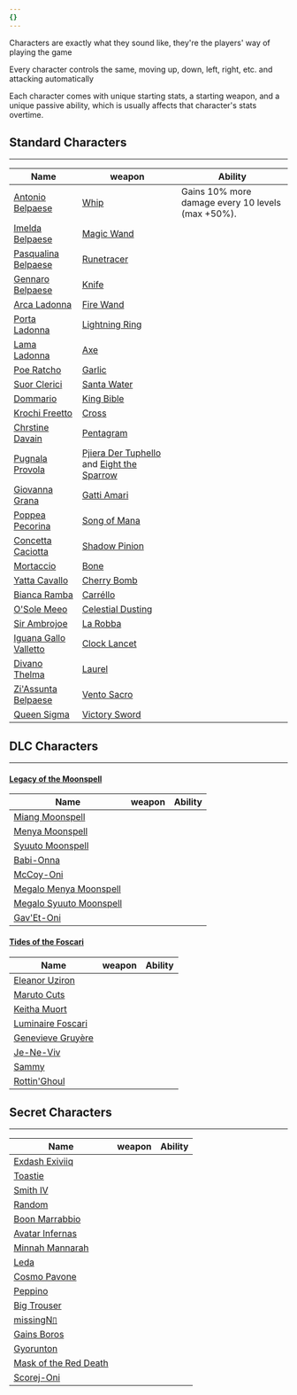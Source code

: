 ```yaml
---
{}
---
```

   
Characters are exactly what they sound like, they're the players' way of playing the game   
   
Every character controls the same, moving up, down, left, right, etc. and attacking automatically   
   
Each character comes with unique starting stats, a starting weapon, and a unique passive ability, which is usually affects that character's stats overtime.   
   
## Standard Characters   
   
---   
| Name | weapon | Ability |   
| --- | --- | --- |   
| [Antonio Belpaese](../Characters/Antonio%20Belpaese.md) | [Whip](../Weapons/Whip.md) | Gains 10% more damage every 10 levels (max +50%). |   
| [Imelda Belpaese](../Characters/Imelda%20Belpaese.md) | [Magic Wand](/not_created.md) |  |   
| [Pasqualina Belpaese](/not_created.md) | [Runetracer](/not_created.md) |  |   
| [Gennaro Belpaese](/not_created.md) | [Knife](/not_created.md) |  |   
| [Arca Ladonna](/not_created.md) | [Fire Wand](/not_created.md) |  |   
| [Porta Ladonna](/not_created.md) | [Lightning Ring](/not_created.md) |  |   
| [Lama Ladonna](/not_created.md) | [Axe](/not_created.md) |  |   
| [Poe Ratcho](/not_created.md) | [Garlic](/not_created.md) |  |   
| [Suor Clerici](/not_created.md) | [Santa Water](../Weapons/Santa%20Water.md) |  |   
| [Dommario](/not_created.md) | [King Bible](../Weapons/King%20Bible.md) |  |   
| [Krochi Freetto](/not_created.md) | [Cross](/not_created.md) |  |   
| [Chrstine Davain](/not_created.md) | [Pentagram](/not_created.md) |  |   
| [Pugnala Provola](/not_created.md) | [Pjiera Der Tuphello](/not_created.md) and [Eight the Sparrow](/not_created.md) |  |   
| [Giovanna Grana](/not_created.md) | [Gatti Amari](/not_created.md) |  |   
| [Poppea Pecorina](/not_created.md) | [Song of Mana](/not_created.md) |  |   
| [Concetta Caciotta](/not_created.md) | [Shadow Pinion](/not_created.md) |  |   
| [Mortaccio](/not_created.md) | [Bone](/not_created.md) |  |   
| [Yatta Cavallo](/not_created.md) | [Cherry Bomb](/not_created.md) |  |   
| [Bianca Ramba](/not_created.md) | [Carréllo](/not_created.md) |  |   
| [O'Sole Meeo](/not_created.md) | [Celestial Dusting](/not_created.md) |  |   
| [Sir Ambrojoe](/not_created.md) | [La Robba](/not_created.md) |  |   
| [Iguana Gallo Valletto](/not_created.md) | [Clock Lancet](/not_created.md) |  |   
| [Divano Thelma](/not_created.md) | [Laurel](/not_created.md) |  |   
| [Zi'Assunta Belpaese](/not_created.md) | [Vento Sacro](/not_created.md) |  |   
| [Queen Sigma](/not_created.md) | [Victory Sword](/not_created.md) |  |   
   
## DLC Characters   
   
---   
#### [Legacy of the Moonspell](../Legacy%20of%20the%20Moonspell.md)   
|Name|weapon|Ability|   
|-|-|-|   
|[Miang Moonspell](/not_created.md)|   
|[Menya Moonspell](/not_created.md)|   
|[Syuuto Moonspell](/not_created.md)|   
|[Babi-Onna](/not_created.md)|   
|[McCoy-Oni](/not_created.md)|   
|[Megalo Menya Moonspell](/not_created.md)|   
|[Megalo Syuuto Moonspell](/not_created.md)|   
|[Gav'Et-Oni](/not_created.md)|   
   
#### [Tides of the Foscari](/not_created.md)   
|Name|weapon|Ability|   
|-|-|-|   
|[Eleanor Uziron](/not_created.md)|   
|[Maruto Cuts](/not_created.md)|   
|[Keitha Muort](/not_created.md)|   
|[Luminaire Foscari](/not_created.md)|   
|[Genevieve Gruyère](/not_created.md)|   
|[Je-Ne-Viv](/not_created.md)|   
|[Sammy](/not_created.md)|   
|[Rottin'Ghoul](/not_created.md)|   
   
## Secret Characters   
   
---   
|Name|weapon|Ability|   
|-|-|-|   
|[Exdash Exiviiq](/not_created.md)|   
|[Toastie](/not_created.md)|   
|[Smith IV](/not_created.md)|   
|[Random](/not_created.md)|   
|[Boon Marrabbio](/not_created.md)|   
|[Avatar Infernas](/not_created.md)|   
|[Minnah Mannarah](/not_created.md)|   
|[Leda](/not_created.md)|   
|[Cosmo Pavone](/not_created.md)|   
|[Peppino](/not_created.md)|   
|[Big Trouser](/not_created.md)|   
|[missingN▯](/not_created.md)|   
|[Gains Boros](/not_created.md)|   
|[Gyorunton](/not_created.md)|   
|[Mask of the Red Death](/not_created.md)|   
|[Scorej-Oni](/not_created.md)|
